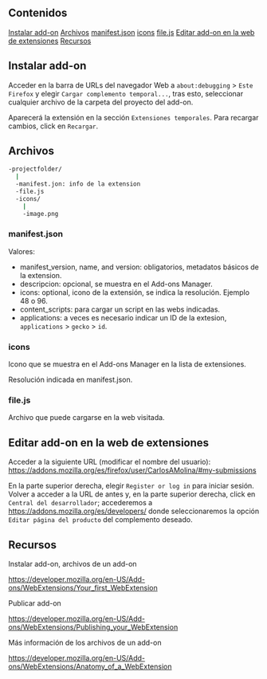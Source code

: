 ## Contenidos

[Instalar add-on](#instalar-add-on)
[Archivos](#archivos)
[manifest.json](#manifest-json)
[icons](#icons)
[file.js](#file-js)
[Editar add-on en la web de extensiones](#editar-add-on-en-la-web-de-extensiones)
[Recursos](#recursos)

## Instalar add-on

Acceder en la barra de URLs del navegador Web a `about:debugging` > `Este Firefox` y elegir `Cargar complemento temporal...`, tras esto, seleccionar cualquier archivo de la carpeta del proyecto del add-on.

Aparecerá la extensión en la sección `Extensiones temporales`. Para recargar cambios, click en `Recargar`.

## Archivos

```bash
-projectfolder/
  |
  -manifest.jon: info de la extension
  -file.js
  -icons/
    |
    -image.png
```

### manifest.json

Valores: 

- manifest_version, name, and version: obligatorios, metadatos básicos de la extension.
- descripcion: opcional, se muestra en el Add-ons Manager.
- icons: optional, icono de la extensión, se indica la resolución. Ejemplo 48 o 96.
- content_scripts: para cargar un script en las webs indicadas.
- applications: a veces es necesario indicar un ID de la extesion, `applications` > `gecko` > `id`.

### icons

Icono que se muestra en el Add-ons Manager en la lista de extensiones.

Resolución indicada en manifest.json.

### file.js

Archivo que puede cargarse en la web visitada.

## Editar add-on en la web de extensiones

Acceder a la siguiente URL (modificar el nombre del usuario): <https://addons.mozilla.org/es/firefox/user/CarlosAMolina/#my-submissions>


En la parte superior derecha, elegir `Register or log in` para iniciar sesión. Volver a acceder a la URL de antes y, en la parte superior derecha, click en `Central del desarrollador`; accederemos a <https://addons.mozilla.org/es/developers/> donde seleccionaremos la opción `Editar página del producto` del complemento deseado.

## Recursos

Instalar add-on, archivos de un add-on

<https://developer.mozilla.org/en-US/Add-ons/WebExtensions/Your_first_WebExtension>

Publicar add-on

<https://developer.mozilla.org/en-US/Add-ons/WebExtensions/Publishing_your_WebExtension>

Más información de los archivos de un add-on

<https://developer.mozilla.org/en-US/Add-ons/WebExtensions/Anatomy_of_a_WebExtension>
